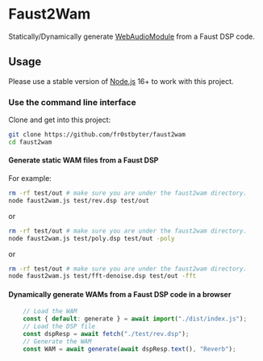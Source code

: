 # Faust2Wam
Statically/Dynamically generate [WebAudioModule](https://github.com/webaudiomodules/api) from a Faust DSP code.

## Usage

Please use a stable version of [Node.js](https://nodejs.org) 16+ to work with this project.

### Use the command line interface

Clone and get into this project:
```bash
git clone https://github.com/fr0stbyter/faust2wam
cd faust2wam
```

#### Generate static WAM files from a Faust DSP
For example:
```bash
rm -rf test/out # make sure you are under the faust2wam directory.
node faust2wam.js test/rev.dsp test/out
```
or
```bash
rm -rf test/out # make sure you are under the faust2wam directory.
node faust2wam.js test/poly.dsp test/out -poly
```
or
```bash
rm -rf test/out # make sure you are under the faust2wam directory.
node faust2wam.js test/fft-denoise.dsp test/out -fft
```

#### Dynamically generate WAMs from a Faust DSP code in a browser

```JavaScript
	// Load the WAM
	const { default: generate } = await import("./dist/index.js");
	// Load the DSP file
	const dspResp = await fetch("./test/rev.dsp");
	// Generate the WAM
	const WAM = await generate(await dspResp.text(), "Reverb");
```

